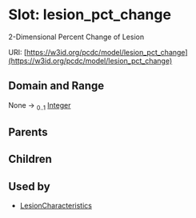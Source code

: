 
# Slot: lesion_pct_change


2-Dimensional Percent Change of Lesion

URI: [https://w3id.org/pcdc/model/lesion_pct_change](https://w3id.org/pcdc/model/lesion_pct_change)


## Domain and Range

None &#8594;  <sub>0..1</sub> [Integer](types/Integer.md)

## Parents


## Children


## Used by

 * [LesionCharacteristics](LesionCharacteristics.md)
